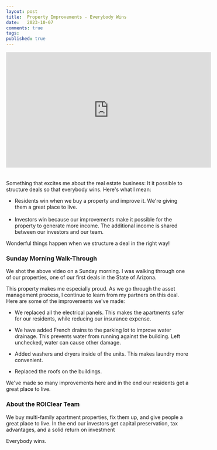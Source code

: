 ```yaml
---
layout: post
title:  Property Improvements - Everybody Wins
date:   2023-10-07
comments: true
tags: 
published: true
---
```

<div class="video-container">
<iframe width="560" height="315" src="https://www.youtube.com/embed/HM4nEoKzNxA?si=Dmmi9nhnbpmsl1PN" title="YouTube video player" frameborder="0" allow="accelerometer; autoplay; clipboard-write; encrypted-media; gyroscope; picture-in-picture; web-share" allowfullscreen></iframe>
</div>
<br/>&nbsp;<br/>
Something that excites me about the real estate business: It it possible to structure deals so that everybody wins. Here's what I mean:

* Residents win when we buy a property and improve it. We're giving them a great place to live.<br/>&nbsp;<br/>
* Investors win because our improvements make it possible for the property to generate more income. The additional income is shared between our investors and our team.

Wonderful things happen when we structure a deal in the right way!

<!--more-->

### Sunday Morning Walk-Through

We shot the above video on a Sunday morning. I was walking through one of our properties, one of our first deals in the State of Arizona.

This property makes me especially proud. As we go through the asset management process, I continue to learn from my partners on this deal. Here are some of the improvements we've made:

* We replaced all the electrical panels. This makes the apartments safer for our residents, while reducing our insurance expense.

* We have added French drains to the parking lot to improve water drainage. This prevents water from running against the building. Left unchecked, water can cause other damage.

* Added washers and dryers inside of the units. This makes laundry more convenient.

* Replaced the roofs on the buildings.

We've made so many improvements here and in the end our residents get a great place to live.

### About the ROIClear Team

We buy multi-family apartment properties, fix them up, and give people a great place to live. In the end our investors get capital preservation, tax advantages, and a solid return on investment

Everybody wins.
